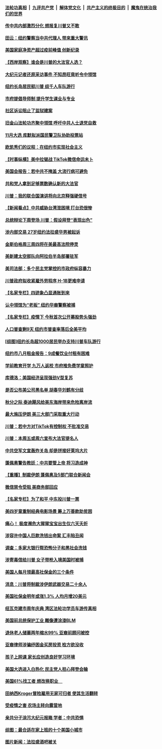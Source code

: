 

####  [法轮功真相](../../../../basic/blob/master/README.md?t=09221831) &nbsp;|&nbsp; [九评共产党](../../../../9ping.md/blob/master/README.md?t=09221831) &nbsp;|&nbsp; [解体党文化](../../../../jtdwh.md/blob/master/README.md?t=09221831)  &nbsp;|&nbsp; [共产主义的终极目的](../../../../gczydzjmd.md/blob/master/README.md?t=09221831) &nbsp;|&nbsp; [魔鬼在统治我们的世界](../../../../mgztzwmdsj.md/blob/master/README.md?t=09221831) 

#### [传中共内部激烈分化 想报复川普又不敢](../pages/nsc412/n12421898.md?t=09221831) 

#### [田云：纽约警察当中共代理人 带来重大警讯](../pages/nsc412/n12421360.md?t=09221831) 

#### [美国家庭净资产超过疫前峰值 创新纪录](../pages/nsc412/n12420868.md?t=09221831) 

#### [【西岸观察】谁会是川普的大法官人选？](../pages/nsc412/n12421341.md?t=09221831) 

#### [大纪元记者还原采访事件 不知昂旺竟听令中领馆](../pages/nsc412/n12421323.md?t=09221831) 

#### [纽约长岛居民挺川普 组千人车队游行](../pages/nsc412/n12421289.md?t=09221831) 

#### [市府提倡导师制 提升学生课业与专业](../pages/nsc412/n12421284.md?t=09221831) 

#### [社区诉讼阻止了监狱建案](../pages/nsc412/n12421277.md?t=09221831) 

#### [旧金山法轮功齐聚中领馆 呼吁中共人士退党自救](../pages/nsc412/n12421376.md?t=09221831) 

#### [11月大选 库默拟派国民警卫队协助投票站](../pages/nsc412/n12421165.md?t=09221831) 

#### [欧凯秀们的议程：在纽约市实现社会主义](../pages/nsc412/n12421168.md?t=09221831) 

#### [【时事纵横】美中拉锯战 TikTok微信命运未卜](../pages/nsc412/n12420435.md?t=09221831) 

#### [美国会报告：若中共不掩盖 大流行病可避免](../pages/nsc412/n12421058.md?t=09221831) 

#### [共和党人拿到足够票数确认新的大法官](../pages/nsc412/n12421038.md?t=09221831) 

#### [川普：我的联合国演讲将向北京释强硬信号](../pages/nsc412/n12421001.md?t=09221831) 

#### [【新闻看点】中共威胁台湾泄困境 打台恐很惨](../pages/nsc412/n12420667.md?t=09221831) 

#### [总统辩论下周登场 川普：假设拜登“表现出色”](../pages/nsc412/n12420794.md?t=09221831) 

#### [涉内部交易 27岁纽约法拉盛华男被起诉](../pages/nsc412/n12420808.md?t=09221831) 

#### [金斯伯格周三周四将在美最高法院停灵](../pages/nsc412/n12420734.md?t=09221831) 

#### [美新建太空部队向阿拉伯半岛部署驻军](../pages/nsc412/n12420755.md?t=09221831) 

#### [美司法部：多个民主党掌控的市政府纵容暴力](../pages/nsc412/n12420723.md?t=09221831) 

#### [川普政府拟收紧雇外劳程序 H-1B更难申请](../pages/nsc412/n12420424.md?t=09221831) 

#### [【名家专栏】四迹象凸显通胀到来](../pages/nsc412/n12419699.md?t=09221831) 

#### [认中领馆为“老板” 纽约华裔警察被捕](../pages/nsc412/n12420431.md?t=09221831) 

#### [【名家专栏】疫情下 今秋首次公开募股势头强劲](../pages/nsc412/n12419658.md?t=09221831) 

#### [人口普查剩9天 纽约市普查率落后全美平均](../pages/nsc412/n12420447.md?t=09221831) 

#### [[组图]纽约长岛超1000居民举办支持川普车队游行](../pages/nsc412/n12420450.md?t=09221831) 

#### [纽约市八月租金报告：9成餐饮业付租有困难](../pages/nsc412/n12420514.md?t=09221831) 

#### [学前教育开学 九万人返校 市府推免费学童照护](../pages/nsc412/n12420559.md?t=09221831) 

#### [库德洛：美国经济呈现强劲V型复苏](../pages/nsc412/n12420532.md?t=09221831) 

#### [是否公布美公司黑名单 胡春华刘鹤有分歧](../pages/nsc412/n12420397.md?t=09221831) 

#### [秋分之际 泰迪飓风给美东海岸带来危险离岸流](../pages/nsc412/n12420297.md?t=09221831) 

#### [最大施压伊朗 美三大部门采取重大行动](../pages/nsc412/n12420072.md?t=09221831) 

#### [川普：若中方对TikTok有控制权 不批准交易](../pages/nsc412/n12420071.md?t=09221831) 

#### [川普：本周五或周六宣布大法官提名人](../pages/nsc412/n12420123.md?t=09221831) 

#### [中共空军文宣轰炸关岛 却是拼接好莱坞大片](../pages/nsc412/n12420167.md?t=09221831) 

#### [蓬佩奥警告教廷：中共要管上帝 将习造成神](../pages/nsc412/n12420003.md?t=09221831) 

#### [【重播】制裁伊朗 蓬佩奥及5部门联合新闻会](../pages/nsc412/n12419762.md?t=09221831) 

#### [微信禁令受阻 美商务部回应](../pages/nsc412/n12420019.md?t=09221831) 

#### [【名家专栏】为了和平 中东投川普一票](../pages/nsc412/n12415136.md?t=09221831) 

#### [美四岁童重制经典电影场景 筹上万善款助贫困](../pages/nsc412/n12419686.md?t=09221831) 

#### [痛心！ 极度濒危大猩猩宝宝出生仅六天夭折](../pages/nsc412/n12418548.md?t=09221831) 

#### [涉容许中国人巨款洗钱出命案 汇丰陷丑闻](../pages/nsc412/n12419442.md?t=09221831) 

#### [调查：多家大银行帮恐怖分子和黑社会洗钱](../pages/nsc412/n12419217.md?t=09221831) 

#### [涉寄毒信给川普 女子带枪入境美国时被捕](../pages/nsc412/n12419194.md?t=09221831) 

#### [美国人每月领最高社保金的三个条件](../pages/nsc412/n12418894.md?t=09221831) 

#### [消息：川普将制裁涉伊朗武器交易二十余人](../pages/nsc412/n12418798.md?t=09221831) 

#### [美国社保金明年或涨1.3% 人均月增20美元](../pages/nsc412/n12418463.md?t=09221831) 

#### [纽瓦克建市周年庆典 湾区法轮功学员车游传真相](../pages/nsc412/n12418813.md?t=09221831) 

#### [美国前总统保护工业 雕像遭涂漆BLM](../pages/nsc412/n12418556.md?t=09221831) 

#### [退休老人储蓄两年缩水99% 亚裔前顾问被控](../pages/nsc412/n12418648.md?t=09221831) 

#### [亚裔律师涉骗纾困金买房投资 检方欲没收](../pages/nsc412/n12418657.md?t=09221831) 

#### [孩子上网课  家长应创造良好学习环境](../pages/nsc412/n12418446.md?t=09221831) 

#### [美国大选进入白热化 民主党人担心拜登会输](../pages/nsc412/n12418065.md?t=09221831) 

#### [美国61%找工者 想改换职业　](../pages/nsc412/n12418500.md?t=09221831) 

#### [田纳西Kroger冒险雇用无家可归者 使其生活翻转](../pages/nsc412/n12418432.md?t=09221831) 

#### [受疫情之害 农场主转向露营地](../pages/nsc412/n12418119.md?t=09221831) 

#### [亲共分子涂污大纪元报箱 学者：中共恐惧](../pages/nsc412/n12416356.md?t=09221831) 

#### [组图：最合适在家上班的十个美国小城市](../pages/nsc412/n12404118.md?t=09221831) 

#### [图片新闻：法拉盛酒吧被关](../pages/nsc412/n12417751.md?t=09221831) 

